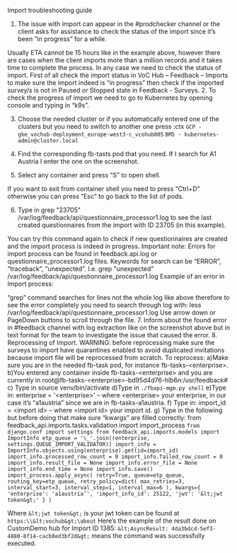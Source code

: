 Import troubleshooting guide
1. The issue with import can appear in the #prodchecker channel or the client asks for assistance to check the status of the import since it’s been “in progress” for a while.

Usually ETA cannot be 15 hours like in the example above, however there are cases when the client imports more than a million records and it takes time to complete the process. In any case we need to check the status of import.
First of all check the import status in VoC Hub – Feedback – Imports to make sure the import indeed is “in progress” then check if the imported survey/s is not in Paused or Stopped state in Feedback - Surveys.
2. To check the progress of import we need to go to Kubernetes by opening console and typing in “k9s”.

3. Choose the needed cluster or if you automatically entered one of the clusters but you need to switch to another one press :ctx
         `GCP - gke_vochub-deployment_europe-west3-c_vcohub005`
         `BM5 - kubernetes-admin@cluster.local`

4. Find the corresponding fb-tasts pod that you need. If I search for A1 Austria I enter the one on the screenshot.

5. Select any container and press “S” to open shell.

If you want to exit from container shell you need to press “Ctrl+D” otherwise you can press “Esc” to go back to the list of pods.

6. Type in grep "23705" /var/log/feedback/api/questionnaire_processor1.log to see the last created questionnaires from the import with ID 23705 (in this example).

You can try this command again to check if new questionnaires are created and the import process is indeed in progress.
Important note:
Errors for import process can be found in feedback.api.log or questionnaire_processor1.log files.
Keywords for search can be “ERROR”, “traceback”, “unexpected”.
I.e. grep "unexpected" /var/log/feedback/api/questionnaire_processor1.log
Example of an error in Import process:

“grep” command searches for lines not the whole log like above therefore to see the error completely you need to search through log with:
less /var/log/feedback/api/questionnaire_processor1.log
Use arrow down or PageDown buttons to scroll through the file.
7. Inform about the found error in #feedback channel with log extraction like on the screenshot above but in text format for the team to investigate the issue that caused the error.
8. Reprocessing of Import.
         WARNING: before reprocessing make sure the surveys to import have quarantines enabled to avoid duplicated invitations because import file will be reprocessed from scratch.
         To reprocess:
         a)Make sure you are in the needed fb-task pod, for instance fb-tasks-&lt;enterprise&gt;.
         b)You entered any container inside fb-tasks-&lt;enterprise&gt; and you are currently in root@fb-tasks-&lt;enterprise&gt;-bd95d4d76-hlb6n:/usr/feedback#
         c) Type in source venv/bin/activate
         d)Type in `./fbapi-mgm.py shell`
         e)Type in:
         enterprise = '&lt;enterprise&gt;' – where &lt;enterprise&gt; your enterprise, in our case it’s “a1austria” since we are in fb-tasks-a1austria.
         f) Type in:
         import_id = &lt;import id&gt; – where &lt;import id&gt; your import id.
         g) Type in the following but before doing that make sure “kwargs” are filled correctly:
         from feedback_api.imports.tasks.validation import import_process
         `from django.conf import settings
         from feedback_api.imports.models import ImportInfo
         etp_queue = '\_'.join((enterprise, settings.QUEUE_IMPORT_VALIDATOR))
         import_info = ImportInfo.objects.using(enterprise).get(id=import_id)
         import_info.processed_row_count = 0
         import_info.failed_row_count = 0
         import_info.result_file = None
         import_info.error_file = None
         import_info.end_time = None
         import_info.save()
         import_process.apply_async(
         retry=True,
         queue=etp_queue,
         routing_key=etp_queue,
         retry_policy=dict(
         max_retries=3,
         interval_start=3,
         interval_step=1,
         interval_max=6
         ),
         kwargs={
         'enterprise': 'a1austria’',
         'import_info_id': 25122,
         'jwt': '&lt;jwt token&gt;'
         }
         )`

Where `&lt;jwt token&gt;` is your jwt token can be found at `https:\\&lt;vochub&gt;\about`
Here’s the example of the result done on CustomDemo hub for Import ID 1385:
`&lt;AsyncResult: 4da3bdcd-5ef3-4880-8f14-cacb0ed3bf2d&gt;` means the command was successfully executed.
